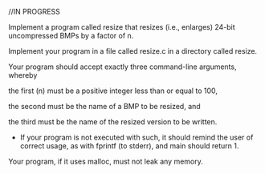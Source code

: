 //IN PROGRESS

Implement a program called resize that resizes (i.e., enlarges) 24-bit uncompressed BMPs by a factor of n.

Implement your program in a file called resize.c in a directory called resize.

Your program should accept exactly three command-line arguments, whereby

the first (n) must be a positive integer less than or equal to 100,

the second must be the name of a BMP to be resized, and

the third must be the name of the resized version to be written.

+ If your program is not executed with such, it should remind the user of correct usage, as with fprintf (to stderr), and main should return 1.

Your program, if it uses malloc, must not leak any memory.